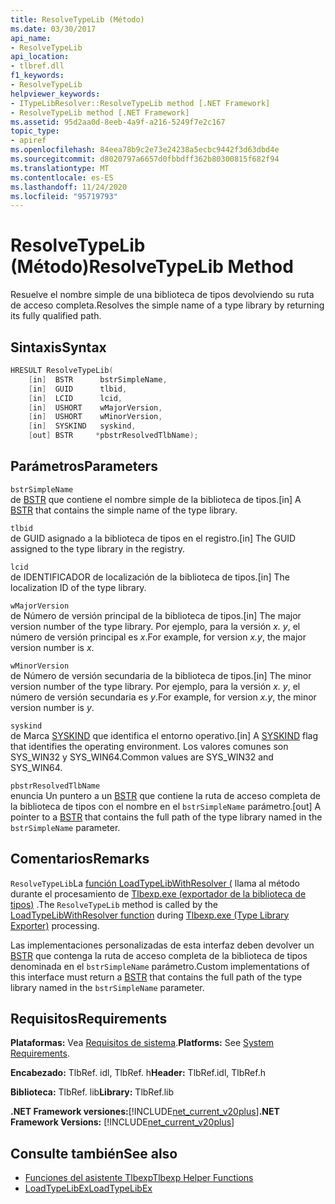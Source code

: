 ```yaml
---
title: ResolveTypeLib (Método)
ms.date: 03/30/2017
api_name:
- ResolveTypeLib
api_location:
- tlbref.dll
f1_keywords:
- ResolveTypeLib
helpviewer_keywords:
- ITypeLibResolver::ResolveTypeLib method [.NET Framework]
- ResolveTypeLib method [.NET Framework]
ms.assetid: 95d2aa0d-8eeb-4a9f-a216-5249f7e2c167
topic_type:
- apiref
ms.openlocfilehash: 84eea78b9c2e73e24238a5ecbc9442f3d63dbd4e
ms.sourcegitcommit: d8020797a6657d0fbbdff362b80300815f682f94
ms.translationtype: MT
ms.contentlocale: es-ES
ms.lasthandoff: 11/24/2020
ms.locfileid: "95719793"
---
```

# <a name="resolvetypelib-method"></a><span data-ttu-id="45287-102">ResolveTypeLib (Método)</span><span class="sxs-lookup"><span data-stu-id="45287-102">ResolveTypeLib Method</span></span>

<span data-ttu-id="45287-103">Resuelve el nombre simple de una biblioteca de tipos devolviendo su ruta de acceso completa.</span><span class="sxs-lookup"><span data-stu-id="45287-103">Resolves the simple name of a type library by returning its fully qualified path.</span></span>  
  
## <a name="syntax"></a><span data-ttu-id="45287-104">Sintaxis</span><span class="sxs-lookup"><span data-stu-id="45287-104">Syntax</span></span>  
  
```cpp  
HRESULT ResolveTypeLib(  
    [in]  BSTR      bstrSimpleName,  
    [in]  GUID      tlbid,  
    [in]  LCID      lcid,  
    [in]  USHORT    wMajorVersion,  
    [in]  USHORT    wMinorVersion,  
    [in]  SYSKIND   syskind,  
    [out] BSTR     *pbstrResolvedTlbName);  
```  
  
## <a name="parameters"></a><span data-ttu-id="45287-105">Parámetros</span><span class="sxs-lookup"><span data-stu-id="45287-105">Parameters</span></span>  

 `bstrSimpleName`  
 <span data-ttu-id="45287-106">de [BSTR](/previous-versions/windows/desktop/automat/bstr) que contiene el nombre simple de la biblioteca de tipos.</span><span class="sxs-lookup"><span data-stu-id="45287-106">[in] A [BSTR](/previous-versions/windows/desktop/automat/bstr) that contains the simple name of the type library.</span></span>  
  
 `tlbid`  
 <span data-ttu-id="45287-107">de GUID asignado a la biblioteca de tipos en el registro.</span><span class="sxs-lookup"><span data-stu-id="45287-107">[in] The GUID assigned to the type library in the registry.</span></span>  
  
 `lcid`  
 <span data-ttu-id="45287-108">de IDENTIFICADOR de localización de la biblioteca de tipos.</span><span class="sxs-lookup"><span data-stu-id="45287-108">[in] The localization ID of the type library.</span></span>  
  
 `wMajorVersion`  
 <span data-ttu-id="45287-109">de Número de versión principal de la biblioteca de tipos.</span><span class="sxs-lookup"><span data-stu-id="45287-109">[in] The major version number of the type library.</span></span> <span data-ttu-id="45287-110">Por ejemplo, para la versión *x. y*, el número de versión principal es *x*.</span><span class="sxs-lookup"><span data-stu-id="45287-110">For example, for version *x.y*, the major version number is *x*.</span></span>  
  
 `wMinorVersion`  
 <span data-ttu-id="45287-111">de Número de versión secundaria de la biblioteca de tipos.</span><span class="sxs-lookup"><span data-stu-id="45287-111">[in] The minor version number of the type library.</span></span> <span data-ttu-id="45287-112">Por ejemplo, para la versión *x. y*, el número de versión secundaria es *y*.</span><span class="sxs-lookup"><span data-stu-id="45287-112">For example, for version *x.y*, the minor version number is *y*.</span></span>  
  
 `syskind`  
 <span data-ttu-id="45287-113">de Marca [SYSKIND](/windows/win32/api/oaidl/ne-oaidl-syskind) que identifica el entorno operativo.</span><span class="sxs-lookup"><span data-stu-id="45287-113">[in] A [SYSKIND](/windows/win32/api/oaidl/ne-oaidl-syskind) flag that identifies the operating environment.</span></span> <span data-ttu-id="45287-114">Los valores comunes son SYS_WIN32 y SYS_WIN64.</span><span class="sxs-lookup"><span data-stu-id="45287-114">Common values are SYS_WIN32 and SYS_WIN64.</span></span>  
  
 `pbstrResolvedTlbName`  
 <span data-ttu-id="45287-115">enuncia Un puntero a un [BSTR](/previous-versions/windows/desktop/automat/bstr) que contiene la ruta de acceso completa de la biblioteca de tipos con el nombre en el `bstrSimpleName` parámetro.</span><span class="sxs-lookup"><span data-stu-id="45287-115">[out] A pointer to a [BSTR](/previous-versions/windows/desktop/automat/bstr) that contains the full path of the type library named in the `bstrSimpleName` parameter.</span></span>  
  
## <a name="remarks"></a><span data-ttu-id="45287-116">Comentarios</span><span class="sxs-lookup"><span data-stu-id="45287-116">Remarks</span></span>  

 <span data-ttu-id="45287-117">`ResolveTypeLib`La [función LoadTypeLibWithResolver (](loadtypelibwithresolver-function.md) llama al método durante el procesamiento de [Tlbexp.exe (exportador de la biblioteca de tipos)](../../tools/tlbexp-exe-type-library-exporter.md) .</span><span class="sxs-lookup"><span data-stu-id="45287-117">The `ResolveTypeLib` method is called by the [LoadTypeLibWithResolver function](loadtypelibwithresolver-function.md) during [Tlbexp.exe (Type Library Exporter)](../../tools/tlbexp-exe-type-library-exporter.md) processing.</span></span>  
  
 <span data-ttu-id="45287-118">Las implementaciones personalizadas de esta interfaz deben devolver un [BSTR](/previous-versions/windows/desktop/automat/bstr) que contenga la ruta de acceso completa de la biblioteca de tipos denominada en el `bstrSimpleName` parámetro.</span><span class="sxs-lookup"><span data-stu-id="45287-118">Custom implementations of this interface must return a [BSTR](/previous-versions/windows/desktop/automat/bstr) that contains the full path of the type library named in the `bstrSimpleName` parameter.</span></span>  
  
## <a name="requirements"></a><span data-ttu-id="45287-119">Requisitos</span><span class="sxs-lookup"><span data-stu-id="45287-119">Requirements</span></span>  

 <span data-ttu-id="45287-120">**Plataformas:** Vea [Requisitos de sistema](../../get-started/system-requirements.md).</span><span class="sxs-lookup"><span data-stu-id="45287-120">**Platforms:** See [System Requirements](../../get-started/system-requirements.md).</span></span>  
  
 <span data-ttu-id="45287-121">**Encabezado:** TlbRef. idl, TlbRef. h</span><span class="sxs-lookup"><span data-stu-id="45287-121">**Header:** TlbRef.idl, TlbRef.h</span></span>  
  
 <span data-ttu-id="45287-122">**Biblioteca:** TlbRef. lib</span><span class="sxs-lookup"><span data-stu-id="45287-122">**Library:** TlbRef.lib</span></span>  
  
 <span data-ttu-id="45287-123">**.NET Framework versiones:**[!INCLUDE[net_current_v20plus](../../../../includes/net-current-v20plus-md.md)]</span><span class="sxs-lookup"><span data-stu-id="45287-123">**.NET Framework Versions:** [!INCLUDE[net_current_v20plus](../../../../includes/net-current-v20plus-md.md)]</span></span>  
  
## <a name="see-also"></a><span data-ttu-id="45287-124">Consulte también</span><span class="sxs-lookup"><span data-stu-id="45287-124">See also</span></span>

- [<span data-ttu-id="45287-125">Funciones del asistente Tlbexp</span><span class="sxs-lookup"><span data-stu-id="45287-125">Tlbexp Helper Functions</span></span>](index.md)
- [<span data-ttu-id="45287-126">LoadTypeLibEx</span><span class="sxs-lookup"><span data-stu-id="45287-126">LoadTypeLibEx</span></span>](/previous-versions/windows/desktop/api/oleauto/nf-oleauto-loadtypelibex)
